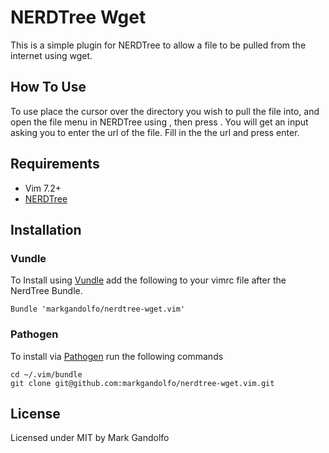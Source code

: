 # NERDTree Wget
This is a simple plugin for NERDTree to allow a file to be pulled from the internet
using wget.

## How To Use
To use place the cursor over the directory you wish to pull the file into, and
open the file menu in NERDTree using <m>, then press <w>. You will get an input
asking you to enter the url of the file. Fill in the the url and press enter.

## Requirements
* Vim 7.2+
* [NERDTree](https://github.com/scrooloose/nerdtree)

## Installation

### Vundle
To Install using [Vundle](https://github.com/gmarik/vundle) add the following
to your vimrc file after the NerdTree Bundle.

    Bundle 'markgandolfo/nerdtree-wget.vim'

### Pathogen
To install via [Pathogen](https://github.com/tpope/vim-pathogen) run the
following commands

    cd ~/.vim/bundle
    git clone git@github.com:markgandolfo/nerdtree-wget.vim.git

## License
Licensed under MIT by Mark Gandolfo
